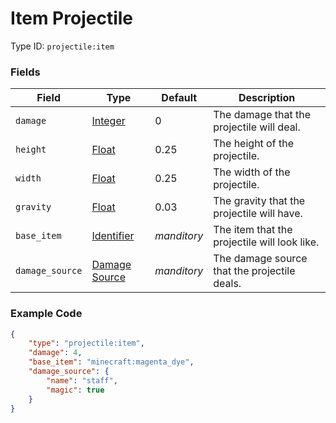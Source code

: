 # Item Projectile

Type ID: `projectile:item`

### Fields

   Field   | Type | Default | Description
-----------|------|---------|-------------
`damage` | [Integer](../data_types/integer.md) | 0 | The damage that the projectile will deal.
`height` | [Float](../data_types/float.md) | 0.25 | The height of the projectile.
`width` | [Float](../data_types/float.md) | 0.25 | The width of the projectile.
`gravity` | [Float](../data_types/float.md) | 0.03 | The gravity that the projectile will have.
`base_item` | [Identifier](../data_types/identifier.md) | *manditory* | The item that the projectile will look like.
`damage_source` | [Damage Source](../data_types/damage_source.md) | *manditory* | The damage source that the projectile deals.

### Example Code

```json
{
	"type": "projectile:item",
	"damage": 4,
	"base_item": "minecraft:magenta_dye",
	"damage_source": {
		"name": "staff",
		"magic": true
	}
}
```
